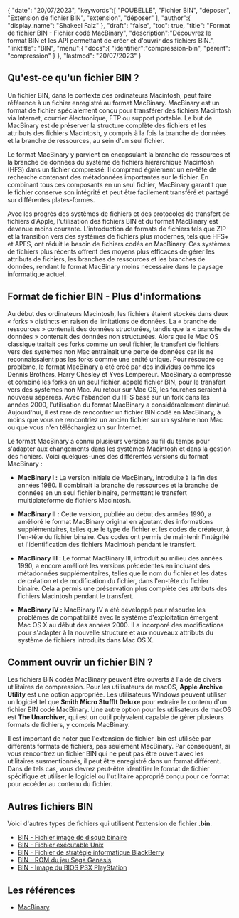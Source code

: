{
"date": "20/07/2023",
   "keywords":[
"POUBELLE",
"Fichier BIN",
"déposer",
"Extension de fichier BIN",
"extension",
"déposer"
],
   "author":{
"display_name": "Shakeel Faiz"
},
"draft": "false",
"toc": true,
"title": "Format de fichier BIN - Fichier codé MacBinary",
   "description":"Découvrez le format BIN et les API permettant de créer et d'ouvrir des fichiers BIN.",
"linktitle": "BIN",
   "menu":{
      "docs":{
         "identifier":"compression-bin",
"parent": "compression"
}
},
"lastmod": "20/07/2023"
}

## Qu'est-ce qu'un fichier BIN ?

Un fichier BIN, dans le contexte des ordinateurs Macintosh, peut faire référence à un fichier enregistré au format MacBinary. MacBinary est un format de fichier spécialement conçu pour transférer des fichiers Macintosh via Internet, courrier électronique, FTP ou support portable. Le but de MacBinary est de préserver la structure complète des fichiers et les attributs des fichiers Macintosh, y compris à la fois la branche de données et la branche de ressources, au sein d'un seul fichier.

Le format MacBinary y parvient en encapsulant la branche de ressources et la branche de données du système de fichiers hiérarchique Macintosh (HFS) dans un fichier compressé. Il comprend également un en-tête de recherche contenant des métadonnées importantes sur le fichier. En combinant tous ces composants en un seul fichier, MacBinary garantit que le fichier conserve son intégrité et peut être facilement transféré et partagé sur différentes plates-formes.

Avec les progrès des systèmes de fichiers et des protocoles de transfert de fichiers d'Apple, l'utilisation des fichiers BIN et du format MacBinary est devenue moins courante. L'introduction de formats de fichiers tels que ZIP et la transition vers des systèmes de fichiers plus modernes, tels que HFS+ et APFS, ont réduit le besoin de fichiers codés en MacBinary. Ces systèmes de fichiers plus récents offrent des moyens plus efficaces de gérer les attributs de fichiers, les branches de ressources et les branches de données, rendant le format MacBinary moins nécessaire dans le paysage informatique actuel.

## Format de fichier BIN - Plus d'informations

Au début des ordinateurs Macintosh, les fichiers étaient stockés dans deux « forks » distincts en raison de limitations de données. La « branche de ressources » contenait des données structurées, tandis que la « branche de données » contenait des données non structurées. Alors que le Mac OS classique traitait ces forks comme un seul fichier, le transfert de fichiers vers des systèmes non Mac entraînait une perte de données car ils ne reconnaissaient pas les forks comme une entité unique. Pour résoudre ce problème, le format MacBinary a été créé par des individus comme les Dennis Brothers, Harry Chesley et Yves Lempereur. MacBinary a compressé et combiné les forks en un seul fichier, appelé fichier BIN, pour le transfert vers des systèmes non Mac. Au retour sur Mac OS, les fourches seraient à nouveau séparées. Avec l'abandon du HFS basé sur un fork dans les années 2000, l'utilisation du format MacBinary a considérablement diminué. Aujourd'hui, il est rare de rencontrer un fichier BIN codé en MacBinary, à moins que vous ne rencontriez un ancien fichier sur un système non Mac ou que vous n'en téléchargiez un sur Internet.

Le format MacBinary a connu plusieurs versions au fil du temps pour s'adapter aux changements dans les systèmes Macintosh et dans la gestion des fichiers. Voici quelques-unes des différentes versions du format MacBinary :

- **MacBinary I :** La version initiale de MacBinary, introduite à la fin des années 1980. Il combinait la branche de ressources et la branche de données en un seul fichier binaire, permettant le transfert multiplateforme de fichiers Macintosh.

- **MacBinary II :** Cette version, publiée au début des années 1990, a amélioré le format MacBinary original en ajoutant des informations supplémentaires, telles que le type de fichier et les codes de créateur, à l'en-tête du fichier binaire. Ces codes ont permis de maintenir l'intégrité et l'identification des fichiers Macintosh pendant le transfert.

- **MacBinary III :** Le format MacBinary III, introduit au milieu des années 1990, a encore amélioré les versions précédentes en incluant des métadonnées supplémentaires, telles que le nom du fichier et les dates de création et de modification du fichier, dans l'en-tête du fichier binaire. Cela a permis une préservation plus complète des attributs des fichiers Macintosh pendant le transfert.

- **MacBinary IV :** MacBinary IV a été développé pour résoudre les problèmes de compatibilité avec le système d'exploitation émergent Mac OS X au début des années 2000. Il a incorporé des modifications pour s'adapter à la nouvelle structure et aux nouveaux attributs du système de fichiers introduits dans Mac OS X.

## Comment ouvrir un fichier BIN ?

Les fichiers BIN codés MacBinary peuvent être ouverts à l'aide de divers utilitaires de compression. Pour les utilisateurs de macOS, **Apple Archive Utility** est une option appropriée. Les utilisateurs Windows peuvent utiliser un logiciel tel que **Smith Micro StuffIt Deluxe** pour extraire le contenu d'un fichier BIN codé MacBinary. Une autre option pour les utilisateurs de macOS est **The Unarchiver**, qui est un outil polyvalent capable de gérer plusieurs formats de fichiers, y compris MacBinary.

Il est important de noter que l'extension de fichier .bin est utilisée par différents formats de fichiers, pas seulement MacBinary. Par conséquent, si vous rencontrez un fichier BIN qui ne peut pas être ouvert avec les utilitaires susmentionnés, il peut être enregistré dans un format différent. Dans de tels cas, vous devrez peut-être identifier le format de fichier spécifique et utiliser le logiciel ou l'utilitaire approprié conçu pour ce format pour accéder au contenu du fichier.

## Autres fichiers BIN

Voici d'autres types de fichiers qui utilisent l'extension de fichier **.bin**.

- [BIN - Fichier image de disque binaire](/fr/disc-and-media/bin/)
- [BIN - Fichier exécutable Unix](/fr/executable/bin/)
- [BIN - Fichier de stratégie informatique BlackBerry](/fr/settings/bin/)
- [BIN - ROM du jeu Sega Genesis](/fr/game/bin/)
- [BIN - Image du BIOS PSX PlayStation](/fr/game/bin-pcsx/)

## Les références

* [MacBinary](https://en.wikipedia.org/wiki/MacBinary)

